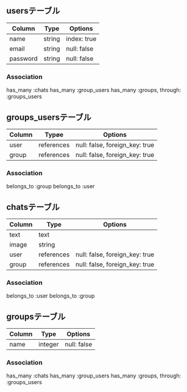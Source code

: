 ## usersテーブル
|Column|Type|Options|
|------|----|-------|
|name|string|index: true|
|email|string|null: false|
|password|string|null: false|
### Association
 has_many :chats
 has_many :group_users
 has_many :groups, through: :groups_users

## groups_usersテーブル

|Column|Typøe|Options|
|------|----|-------|
|user|references|null: false, foreign_key: true|
|group|references|null: false, foreign_key: true|

### Association
belongs_to :group
belongs_to :user

## chatsテーブル

|Column|Type|Options|
|------|----|-------|
|text|text||
|image|string||
|user|references|null: false, foreign_key: true|
|group|references|null: false, foreign_key: true|

### Association
belongs_to :user
belongs_to :group

## groupsテーブル

|Column|Type|Options|
|------|----|-------|
|name|integer|null: false|
### Association
 has_many :chats
 has_many :group_users
 has_many :groups, through: :groups_users



